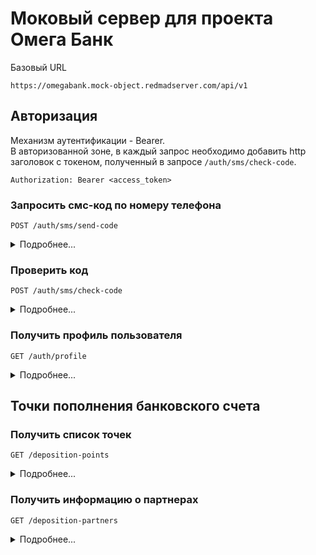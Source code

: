 # Моковый сервер для проекта Омега Банк

Базовый URL
```
https://omegabank.mock-object.redmadserver.com/api/v1
```

## Авторизация

Механизм аутентификации - Bearer. <br>
В авторизованной зоне, в каждый запрос необходимо добавить http заголовок с токеном, полученный в запросе `/auth/sms/check-code`.
```
Authorization: Bearer <access_token>
```


### Запросить смс-код по номеру телефона
```
POST /auth/sms/send-code
```
<details>
<summary>Подробнее...</summary>

Запрос:
```json
{
    "phone_number": "79991112233"
}
```

Ответ:
```json
{
    "data": {
        "retry_interval": 60
    }
}
```
</details>  

### Проверить код 
```
POST /auth/sms/check-code
```
<details>
<summary>Подробнее...</summary>

Запрос:
```json
{
    "phone_number": "79991112233",
    "code": "1234"
}
```
Ответ:
```json
{
    "data": {
        "access_token": "406A143A-A460-4A05-BF26-C28D7D04F129",
        "refresh_token": "921F7D7A-CB3A-4681-9B93-5A2FD4B46553",
        "expires_in": 86400
     }
}
```
</details>  


### Получить профиль пользователя
```
GET /auth/profile
```
<details>
<summary>Подробнее...</summary>

Ответ:
```json
{
    "data": {
        "user": {
            "user_id": 9703,
            "full_name": "Тестовый Тест Тестович",
            "phone": "79991112233",
            "email": "testdev@redmadrobot.com"
        }
    }
}
```
</details>  

## Точки пополнения банковского счета

### Получить список точек
```
GET /deposition-points
```
<details>
<summary>Подробнее...</summary>

Ответ:
```json
{
    "data": {
        "points": [
            {
                "externalId": "17971",
                "partnerName": "MTSBank",
                "location": {
                    "latitude": 55.7570521,
                    "longitude": 37.61711
                },
                "workHours": "ПН-ВС 08:00-22:00",
                "phones": "+7(495)921-28-00",
                "fullAddress": "г Москва, ул Охотный Ряд, д 2"
            },
        ]
    }
}
```
</details>  

### Получить информацию о партнерах
```
GET /deposition-partners
```
<details>
<summary>Подробнее...</summary>

Ответ:
```json
{
    "data": {
        "partners": [
            {
                "id": "MKB",
                "name": "МКБ",
                "picture": "",
                "url": "",
                "hasLocations": true,
                "isMomentary": false,
                "depositionDuration": "",
                "limitations": "",
                "pointType": "",
                "externalPartnerId": "220",
                "description": "",
                "moneyMin": 10,
                "moneyMax": 300000,
                "hasPreferentialDeposition": false,
                "limits": [
                    {
                        "currency": {
                            "code": 643,
                            "name": "RUB",
                            "strCode": "643"
                        },
                        "min": 10,
                        "max": 300000
                    }
                ],
                "dailyLimits": [
                    {
                        "currency": {
                            "code": 643,
                            "name": "RUB",
                            "strCode": "643"
                        },
                        "amount": 300000
                    }
                ]
            }
        ]
    }
}
```
</details>  